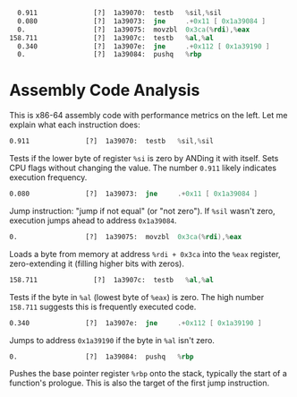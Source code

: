 

```asm
  0.911              [?]  1a39070:  testb   %sil,%sil
  0.080              [?]  1a39073:  jne     .+0x11 [ 0x1a39084 ]
  0.                 [?]  1a39075:  movzbl  0x3ca(%rdi),%eax
158.711              [?]  1a3907c:  testb   %al,%al
  0.340              [?]  1a3907e:  jne     .+0x112 [ 0x1a39190 ]
  0.                 [?]  1a39084:  pushq   %rbp
```

# Assembly Code Analysis

This is x86-64 assembly code with performance metrics on the left. Let me explain what each instruction does:

```asm
0.911              [?]  1a39070:  testb   %sil,%sil
```
Tests if the lower byte of register `%si` is zero by ANDing it with itself. Sets CPU flags without changing the value. The number `0.911` likely indicates execution frequency.

```asm
0.080              [?]  1a39073:  jne     .+0x11 [ 0x1a39084 ]
```
Jump instruction: "jump if not equal" (or "not zero"). If `%sil` wasn't zero, execution jumps ahead to address `0x1a39084`.

```asm
0.                 [?]  1a39075:  movzbl  0x3ca(%rdi),%eax
```
Loads a byte from memory at address `%rdi + 0x3ca` into the `%eax` register, zero-extending it (filling higher bits with zeros).

```asm
158.711              [?]  1a3907c:  testb   %al,%al
```
Tests if the byte in `%al` (lowest byte of `%eax`) is zero. The high number `158.711` suggests this is frequently executed code.

```asm
0.340              [?]  1a3907e:  jne     .+0x112 [ 0x1a39190 ]
```
Jumps to address `0x1a39190` if the byte in `%al` isn't zero.

```asm
0.                 [?]  1a39084:  pushq   %rbp
```
Pushes the base pointer register `%rbp` onto the stack, typically the start of a function's prologue. This is also the target of the first jump instruction.